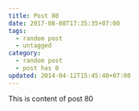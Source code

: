 ```yaml
---
title: Post 80
date: 2017-08-08T17:35:35+07:00
tags:
  - random post
  - untagged
category:
  - random post
  - post has 0
updated: 2014-04-12T15:45:40+07:00
---
```

This is content of post 80
